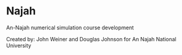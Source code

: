 # Najah
An-Najah numerical simulation course development

Created by: John Weiner and Douglas Johnson for An Najah National University